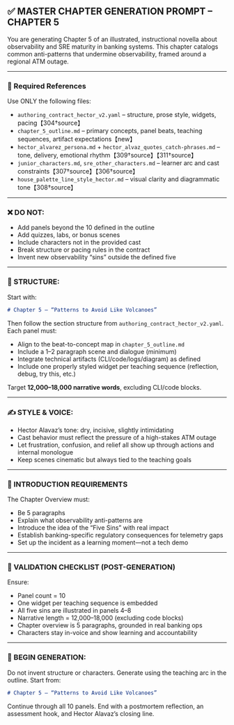 ## ✅ MASTER CHAPTER GENERATION PROMPT – CHAPTER 5

You are generating Chapter 5 of an illustrated, instructional novella about observability and SRE maturity in banking systems. This chapter catalogs common anti-patterns that undermine observability, framed around a regional ATM outage.

______________________________________________________________________

### 📁 Required References

Use ONLY the following files:

- `authoring_contract_hector_v2.yaml` – structure, prose style, widgets, pacing【304†source】
- `chapter_5_outline.md` – primary concepts, panel beats, teaching sequences, artifact expectations【new】
- `hector_alvarez_persona.md` + `hector_alvaz_quotes_catch-phrases.md` – tone, delivery, emotional rhythm【309†source】【311†source】
- `junior_characters.md`, `sre_other_characters.md` – learner arc and cast constraints【307†source】【306†source】
- `house_palette_line_style_hector.md` – visual clarity and diagrammatic tone【308†source】

______________________________________________________________________

### ❌ DO NOT:

- Add panels beyond the 10 defined in the outline
- Add quizzes, labs, or bonus scenes
- Include characters not in the provided cast
- Break structure or pacing rules in the contract
- Invent new observability “sins” outside the defined five

______________________________________________________________________

### 🧱 STRUCTURE:

Start with:

```markdown
# Chapter 5 – “Patterns to Avoid Like Volcanoes”
```

Then follow the section structure from `authoring_contract_hector_v2.yaml`. Each panel must:

- Align to the beat-to-concept map in `chapter_5_outline.md`
- Include a 1–2 paragraph scene and dialogue (minimum)
- Integrate technical artifacts (CLI/code/logs/diagram) as defined
- Include one properly styled widget per teaching sequence (reflection, debug, try this, etc.)

Target **12,000–18,000 narrative words**, excluding CLI/code blocks.

______________________________________________________________________

### ✍️ STYLE & VOICE:

- Hector Alavaz’s tone: dry, incisive, slightly intimidating
- Cast behavior must reflect the pressure of a high-stakes ATM outage
- Let frustration, confusion, and relief all show up through actions and internal monologue
- Keep scenes cinematic but always tied to the teaching goals

______________________________________________________________________

### 🧠 INTRODUCTION REQUIREMENTS

The Chapter Overview must:

- Be 5 paragraphs
- Explain what observability anti-patterns are
- Introduce the idea of the “Five Sins” with real impact
- Establish banking-specific regulatory consequences for telemetry gaps
- Set up the incident as a learning moment—not a tech demo

______________________________________________________________________

### 🧪 VALIDATION CHECKLIST (POST-GENERATION)

Ensure:

- Panel count = 10
- One widget per teaching sequence is embedded
- All five sins are illustrated in panels 4–8
- Narrative length = 12,000–18,000 (excluding code blocks)
- Chapter overview is 5 paragraphs, grounded in real banking ops
- Characters stay in-voice and show learning and accountability

______________________________________________________________________

### 🧪 BEGIN GENERATION:

Do not invent structure or characters. Generate using the teaching arc in the outline.
Start from:

```markdown
# Chapter 5 – “Patterns to Avoid Like Volcanoes”
```

Continue through all 10 panels. End with a postmortem reflection, an assessment hook, and Hector Alavaz’s closing line.
